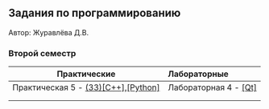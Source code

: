 ## Задания по программированию
Автор: Журавлёва Д.В.

### Второй семестр

| Практические                       | Лабораторные                                |
| ---------------------------------- | :------------------------------------------ |
| Практическая 5 - [(33)[C++],[Python]](./Pract/33) | Лабораторная 4 - [[Qt]](./Lab/04/ReadMe.md) |
|                                    |                                             |
|                                    |                                             |

